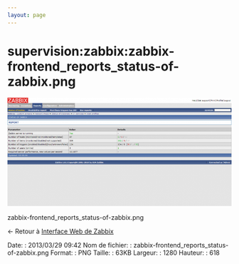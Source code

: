 ```yaml
---
layout: page
---
```


supervision:zabbix:zabbix-frontend\_reports\_status-of-zabbix.png
=================================================================

[![zabbix-frontend\_reports\_status-of-zabbix.png](../../../assets/media/supervision/zabbix/zabbix-frontend_reports_status-of-zabbix.png@cache=&w=900&h=434 "zabbix-frontend_reports_status-of-zabbix.png")](../../../assets/media/supervision/zabbix/zabbix-frontend_reports_status-of-zabbix.png@cache= "Afficher le fichier original")

zabbix-frontend\_reports\_status-of-zabbix.png

← Retour à [Interface Web de
Zabbix](../../../zabbix/zabbix-interface.html "zabbix:zabbix-interface")

Date:
:   2013/03/29 09:42
Nom de fichier:
:   zabbix-frontend\_reports\_status-of-zabbix.png
Format:
:   PNG
Taille:
:   63KB
Largeur:
:   1280
Hauteur:
:   618


